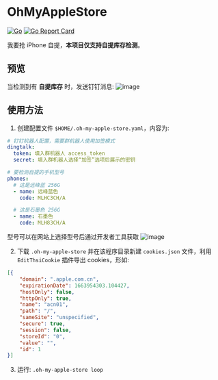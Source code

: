 # OhMyAppleStore
[![Go](https://github.com/Bpazy/OhMyAppleStore/actions/workflows/test.yml/badge.svg)](https://github.com/Bpazy/OhMyAppleStore/actions/workflows/test.yml)
[![Go Report Card](https://goreportcard.com/badge/github.com/Bpazy/OhMyAppleStore)](https://goreportcard.com/report/github.com/Bpazy/OhMyAppleStore)

我要抢 iPhone 自提，**本项目仅支持自提库存检测**。

## 预览
当检测到有 **自提库存** 时，发送钉钉消息:
![image](https://user-images.githubusercontent.com/9838749/134766917-0c2b7658-e706-42d0-8ef0-ac56745adf76.png)

## 使用方法
1. 创建配置文件 `$HOME/.oh-my-apple-store.yaml`，内容为:
```yaml
# 钉钉机器人配置，需要群机器人使用加签模式
dingtalk:
  token: 填入群机器人 access_token
  secret: 填入群机器人选择“加签”选项后展示的密钥

# 要检测自提的手机型号
phones:
  # 这是远峰蓝 256G
  - name: 远峰蓝色
    code: MLHC3CH/A

  # 这是石墨色 256G
  - name: 石墨色
    code: MLH83CH/A
```
型号可以在网站上选择型号后通过开发者工具获取 ![image](https://user-images.githubusercontent.com/9838749/135055720-9348531e-d09d-4715-9519-9e079b174b93.png)

2. 下载 `.oh-my-apple-store` 并在该程序目录新建 `cookies.json` 文件，利用 `EditThsiCookie` 插件导出 cookies，形如:
```json
[{
    "domain": ".apple.com.cn",
    "expirationDate": 1663954303.104427,
    "hostOnly": false,
    "httpOnly": true,
    "name": "acn01",
    "path": "/",
    "sameSite": "unspecified",
    "secure": true,
    "session": false,
    "storeId": "0",
    "value": "",
    "id": 1
}]
```

3. 运行: `.oh-my-apple-store loop`


